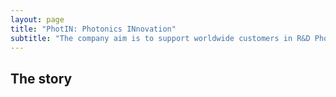 ```yaml
---
layout: page
title: "PhotIN: Photonics INnovation"
subtitle: "The company aim is to support worldwide customers in R&D Photonics projects."
---
```



## The story
